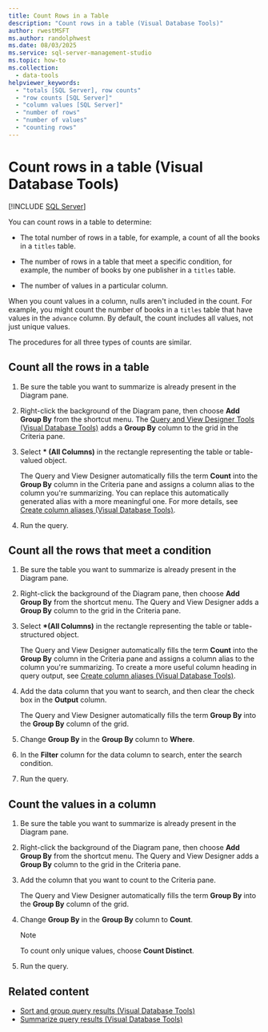 ```yaml
---
title: Count Rows in a Table
description: "Count rows in a table (Visual Database Tools)"
author: rwestMSFT
ms.author: randolphwest
ms.date: 08/03/2025
ms.service: sql-server-management-studio
ms.topic: how-to
ms.collection:
  - data-tools
helpviewer_keywords:
  - "totals [SQL Server], row counts"
  - "row counts [SQL Server]"
  - "column values [SQL Server]"
  - "number of rows"
  - "number of values"
  - "counting rows"
---
```

# Count rows in a table (Visual Database Tools)

[!INCLUDE [SQL Server](../includes/applies-to-version/sqlserver.md)]

You can count rows in a table to determine:

- The total number of rows in a table, for example, a count of all the books in a `titles` table.

- The number of rows in a table that meet a specific condition, for example, the number of books by one publisher in a `titles` table.

- The number of values in a particular column.

When you count values in a column, nulls aren't included in the count. For example, you might count the number of books in a `titles` table that have values in the `advance` column. By default, the count includes all values, not just unique values.

The procedures for all three types of counts are similar.

## Count all the rows in a table

1. Be sure the table you want to summarize is already present in the Diagram pane.

1. Right-click the background of the Diagram pane, then choose **Add Group By** from the shortcut menu. The [Query and View Designer Tools (Visual Database Tools)](query-and-view-designer-tools-visual-database-tools.md) adds a **Group By** column to the grid in the Criteria pane.

1. Select **&#42; (All Columns)** in the rectangle representing the table or table-valued object.

   The Query and View Designer automatically fills the term **Count** into the **Group By** column in the Criteria pane and assigns a column alias to the column you're summarizing. You can replace this automatically generated alias with a more meaningful one. For more details, see [Create column aliases (Visual Database Tools)](create-column-aliases-visual-database-tools.md).

1. Run the query.

## Count all the rows that meet a condition

1. Be sure the table you want to summarize is already present in the Diagram pane.

1. Right-click the background of the Diagram pane, then choose **Add Group By** from the shortcut menu. The Query and View Designer adds a **Group By** column to the grid in the Criteria pane.

1. Select **&#42;(All Columns)** in the rectangle representing the table or table-structured object.

   The Query and View Designer automatically fills the term **Count** into the **Group By** column in the Criteria pane and assigns a column alias to the column you're summarizing. To create a more useful column heading in query output, see [Create column aliases (Visual Database Tools)](create-column-aliases-visual-database-tools.md).

1. Add the data column that you want to search, and then clear the check box in the **Output** column.

   The Query and View Designer automatically fills the term **Group By** into the **Group By** column of the grid.

1. Change **Group By** in the **Group By** column to **Where**.

1. In the **Filter** column for the data column to search, enter the search condition.

1. Run the query.

## Count the values in a column

1. Be sure the table you want to summarize is already present in the Diagram pane.

1. Right-click the background of the Diagram pane, then choose **Add Group By** from the shortcut menu. The Query and View Designer adds a **Group By** column to the grid in the Criteria pane.

1. Add the column that you want to count to the Criteria pane.

   The Query and View Designer automatically fills the term **Group By** into the **Group By** column of the grid.

1. Change **Group By** in the **Group By** column to **Count**.

   > [!NOTE]  
   > To count only unique values, choose **Count Distinct**.

1. Run the query.

## Related content

- [Sort and group query results (Visual Database Tools)](sort-and-group-query-results-visual-database-tools.md)
- [Summarize query results (Visual Database Tools)](summarize-query-results-visual-database-tools.md)
